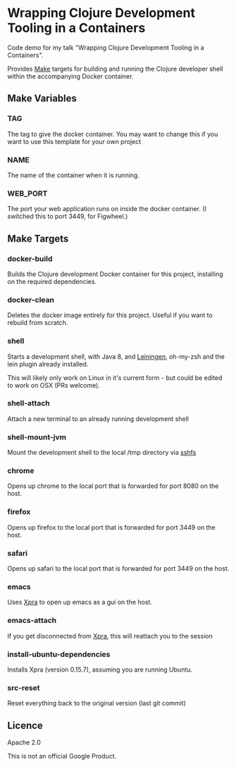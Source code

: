 Wrapping Clojure Development Tooling in a Containers
===============================================================

Code demo for my talk "Wrapping Clojure Development Tooling in a Containers".

Provides [Make](https://www.gnu.org/software/make/) targets for building and running the Clojure developer shell within the accompanying Docker container. 

## Make Variables

### TAG
The tag to give the docker container. You may want to change this if you want to
use this template for your own project

### NAME
The name of the container when it is running.

### WEB_PORT
The port your web application runs on inside the docker container. (I switched this to
port 3449, for Figwheel.)

## Make Targets

### docker-build
Builds the Clojure development Docker container for this project, installing on the required dependencies.
 
### docker-clean
Deletes the docker image entirely for this project. Useful if you want to rebuild from scratch.

### shell
Starts a development shell, with Java 8, and [Leiningen](http://leiningen.org/), oh-my-zsh and the lein plugin already installed.

This will likely only work on Linux in it's current form - but could be edited to work on OSX (PRs welcome).

### shell-attach
Attach a new terminal to an already running development shell

### shell-mount-jvm
Mount the development shell to the local /tmp directory via [sshfs](http://fuse.sourceforge.net/sshfs.html)

### chrome
Opens up chrome to the local port that is forwarded for port 8080 on the host.

### firefox
Opens up firefox to the local port that is forwarded for port 3449 on the host.

### safari
Opens up safari to the local port that is forwarded for port 3449 on the host.

### emacs
Uses [Xpra](https://www.xpra.org/) to open up emacs as a gui on the host.

### emacs-attach
If you get disconnected from [Xpra](https://www.xpra.org/), this will reattach you to the session

### install-ubuntu-dependencies
Installs Xpra (version 0.15.7), assuming you are running Ubuntu.

### src-reset
Reset everything back to the original version (last git commit)

## Licence

Apache 2.0

This is not an official Google Product.
